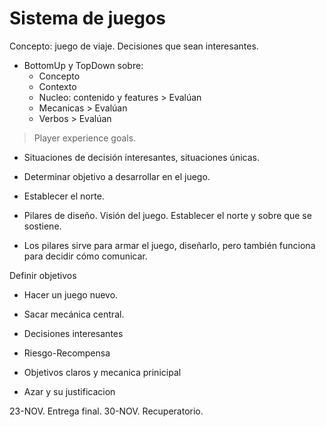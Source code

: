 # Sistema de juegos

Concepto: juego de viaje.
Decisiones que sean interesantes.

* BottomUp y TopDown sobre: 
  * Concepto 
  * Contexto
  * Nucleo: contenido y features > Evalúan
  * Mecanicas > Evalúan
  * Verbos > Evalúan

> Player experience goals.

* Situaciones de decisión interesantes, situaciones únicas.
* Determinar objetivo a desarrollar en el juego.
* Establecer el norte.

* Pilares de diseño. Visión del juego. Establecer el norte y sobre que se sostiene.

* Los pilares sirve para armar el juego, diseñarlo, pero también funciona para decidir cómo comunicar.

Definir objetivos
* Hacer un juego nuevo.
* Sacar mecánica central.

* Decisiones interesantes
* Riesgo-Recompensa
* Objetivos claros y mecanica prinicipal
* Azar y su justificacion

23-NOV. Entrega final.
30-NOV. Recuperatorio.